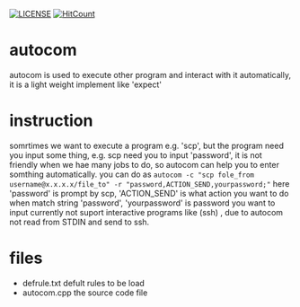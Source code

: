 
[![LICENSE](https://img.shields.io/badge/license-Anti%20996-blue.svg?style=flat-square)](https://github.com/996icu/996.ICU/blob/master/LICENSE)
[![HitCount](http://hits.dwyl.io/ilovebl/autocom.svg)](http://hits.dwyl.io/ilovebl/autocom)
# autocom
autocom is used to execute other program and interact with it automatically, it is a light weight implement like 'expect'

# instruction
somrtimes we want to execute a program e.g. 'scp', but the program need you input some thing, e.g. scp need you to input 'password', it is not friendly  when we hae many jobs to do, so autocom can help you to enter  somthing automatically. you can do as 
``` autocom -c "scp fole_from username@x.x.x.x/file_to" -r "password,ACTION_SEND,yourpassword;" ```
here 'password' is prompt by scp, 'ACTION_SEND' is what action you want to do when match string 'password', 'yourpassword' is password you want to input
    currently not suport interactive programs like (ssh) , due to autocom not read from STDIN and send to ssh.
# files
* defrule.txt defult rules to be load
* autocom.cpp the source code file
